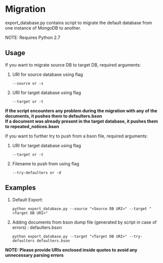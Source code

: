 # Migration

export_database.py contains script to migrate the default database from one instance of MongoDB to another.

NOTE: Requires Python 2.7

## Usage

If you want to migrate source DB to target DB, required arguments:

1. URI for source database using flag

    `--source or -s`

2. URI for target database using flag

    `--target or -t`

**If the script encounters any problem during the migration with any of the documents, it pushes them to defaulters.bson<br/>
If a document was already present in the target database, it pushes them to repeated_notices.bson**

If you want to further try to push from a bson file, required arguments:

1. URI for target database using flag

    `--target or -t`

2. Filename to push from using flag

    `--try-defaulters or -d`

## Examples

1. Default Export:

    `python export_database.py --source "<Source DB URI>" --target "<Target DB URI>"`

2. Adding documents from bson dump file (generated by script in case of errors) : defaulters.bson

    `python export_database.py --target "<Target DB URI>" --try-defaulters defaulters.bson`

**NOTE: Please provide URIs enclosed inside quotes to avoid any unnecessary parsing errors**